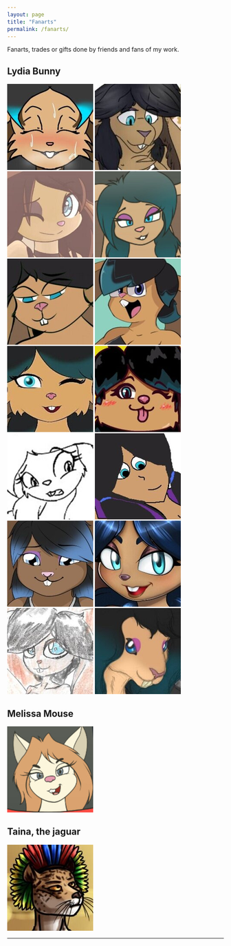 ```yaml
---
layout: page
title: "Fanarts"
permalink: /fanarts/
---
```


Fanarts, trades or gifts done by friends and fans of my work.

## Lydia Bunny

[![12geovannyart](/assets/img/ic_fanarts/12geovannyart_lydia.jpg)](https://www.deviantart.com/12geovannyart/art/Para-tei-juan-Lydia-the-rabbit-952838632 "Artwork by 12geovannyart")
[![lozzybunz](/assets/img/ic_fanarts/lozzybunz_lydia.jpg)](# "Artwork by Lozzybunz")
[![isr-4](/assets/img/ic_fanarts/isr4_lydia.jpg)](https://www.deviantart.com/isr-4/art/lydia-how-do-i-look-874752295 "Artwork by ISR-4")
[![barn-flakes](/assets/img/ic_fanarts/barn-flakes_lydia3.jpg)](https://www.deviantart.com/barn-flakes/art/red-and-blue-920726515 "Artwork by Barn-flakes")
[![dakln](/assets/img/ic_fanarts/dakln_lydia.jpg)](https://www.furaffinity.net/view/36814526 "Artwork by Dakln")
[![teluzer](/assets/img/ic_fanarts/teluzer_lydia.jpg)](https://www.deviantart.com/teluzer/art/lidya-844215829 "Artwork by Teluzer")
[![mariitakamiya](/assets/img/ic_fanarts/mariitakamiya_lydia.jpg)](# "Artwork by Mariitakamiya")
[![lemon-man](/assets/img/ic_fanarts/lemonman_lydia.jpg)](# "Artwork by Lemon-man")
[![barn-flakes](/assets/img/ic_fanarts/barn-flakes_lydia2.jpg)](https://www.deviantart.com/barn-flakes/art/mutation-829156933 "Artwork by Barn-flakes")
[![punkfrommarz](/assets/img/ic_fanarts/jesse_lydia.jpg)](https://www.deviantart.com/punkfrommarz/art/lydia-821730670 "Artwork by Punkfrommarz")
[![space-seacow](/assets/img/ic_fanarts/space-seacow_lydia.jpg)](https://www.deviantart.com/space-seacow/art/at-it-s-mozart-i-swear-813620575 "Artwork by Space-seacow")
[![amyrose116](/assets/img/ic_fanarts/amyrose116_lydia.jpg)](https://www.deviantart.com/amyrose116/art/a-t-teixeira-juan-807351012 "Artwork by Amyrose116")
[![roji-panty-complex](/assets/img/ic_fanarts/roji_lydia.jpg)](https://www.deviantart.com/roji-panty-complex/art/trade-lydia-is-a-bun-795139962 "Artwork by Roji-panty-complex")
[![cardinal-danadriel](/assets/img/ic_fanarts/danilocorrea_lydia.jpg)](# "Artwork by Danilo Correa")

## Melissa Mouse

[![barn-flakes](/assets/img/ic_fanarts/barn-flakes_melissa.jpg)](https://www.deviantart.com/barn-flakes/art/red-and-blue-920726515 "Artwork by Barn-flakes")

## Taina, the jaguar
[![rat-of-the-darkages](/assets/img/ic_fanarts/samuel_thayna.jpg)](https://www.furaffinity.net/view/39642398 "Artwork by Rat-of-the-darkages")

- - - - - - - - - - -